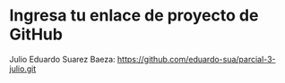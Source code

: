 # Ingresa tu enlace de proyecto de GitHub

Julio Eduardo Suarez Baeza: https://github.com/eduardo-sua/parcial-3-julio.git
